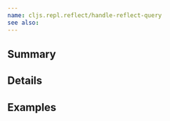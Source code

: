 ```yaml
---
name: cljs.repl.reflect/handle-reflect-query
see also:
---
```


## Summary

## Details

## Examples
